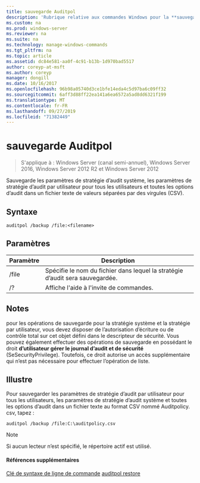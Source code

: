 ```yaml
---
title: sauvegarde Auditpol
description: 'Rubrique relative aux commandes Windows pour la **sauvegarde Auditpol** : sauvegarde les paramètres de stratégie d’audit système, les paramètres de stratégie d’audit par utilisateur pour tous les utilisateurs et toutes les options d’audit dans un fichier texte de valeurs séparées par des virgules (CSV).'
ms.custom: na
ms.prod: windows-server
ms.reviewer: na
ms.suite: na
ms.technology: manage-windows-commands
ms.tgt_pltfrm: na
ms.topic: article
ms.assetid: dc84e581-aa0f-4c91-b13b-1d970bad5517
author: coreyp-at-msft
ms.author: coreyp
manager: dongill
ms.date: 10/16/2017
ms.openlocfilehash: 96b98a05740d3ce1bfe14eda4c5d97ba6c09ff32
ms.sourcegitcommit: 6aff3d88ff22ea141a6ea6572a5ad8dd6321f199
ms.translationtype: MT
ms.contentlocale: fr-FR
ms.lasthandoff: 09/27/2019
ms.locfileid: "71382449"
---
```

# <a name="auditpol-backup"></a>sauvegarde Auditpol

>S'applique à : Windows Server (canal semi-annuel), Windows Server 2016, Windows Server 2012 R2 et Windows Server 2012

Sauvegarde les paramètres de stratégie d’audit système, les paramètres de stratégie d’audit par utilisateur pour tous les utilisateurs et toutes les options d’audit dans un fichier texte de valeurs séparées par des virgules (CSV).

## <a name="syntax"></a>Syntaxe
```
auditpol /backup /file:<filename>
```
## <a name="parameters"></a>Paramètres

| Paramètre |                                 Description                                 |
|-----------|-----------------------------------------------------------------------------|
|   /file   | Spécifie le nom du fichier dans lequel la stratégie d’audit sera sauvegardée. |
|    /?     |                    Affiche l'aide à l'invite de commandes.                     |

## <a name="remarks"></a>Notes
pour les opérations de sauvegarde pour la stratégie système et la stratégie par utilisateur, vous devez disposer de l’autorisation d’écriture ou de contrôle total sur cet objet défini dans le descripteur de sécurité. Vous pouvez également effectuer des opérations de sauvegarde en possédant le droit **d’utilisateur gérer le journal d’audit et de sécurité** (SeSecurityPrivilege). Toutefois, ce droit autorise un accès supplémentaire qui n’est pas nécessaire pour effectuer l’opération de liste.
## <a name="BKMK_examples"></a>Illustre
Pour sauvegarder les paramètres de stratégie d’audit par utilisateur pour tous les utilisateurs, les paramètres de stratégie d’audit système et toutes les options d’audit dans un fichier texte au format CSV nommé Auditpolicy. csv, tapez :
```
auditpol /backup /file:C:\auditpolicy.csv 
```
> [!NOTE]
> Si aucun lecteur n’est spécifié, le répertoire actif est utilisé.
> #### <a name="additional-references"></a>Références supplémentaires
> [Clé de syntaxe de ligne de commande](command-line-syntax-key.md)
> [auditpol restore](auditpol-restore.md)
